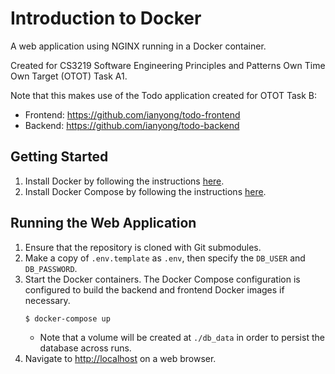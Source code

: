 # Introduction to Docker

A web application using NGINX running in a Docker container.

Created for CS3219 Software Engineering Principles and Patterns Own Time Own Target (OTOT) Task A1.

Note that this makes use of the Todo application created for OTOT Task B:
* Frontend: https://github.com/ianyong/todo-frontend
* Backend: https://github.com/ianyong/todo-backend

## Getting Started

1. Install Docker by following the instructions [here](https://docs.docker.com/engine/install/).
1. Install Docker Compose by following the instructions [here](https://docs.docker.com/compose/install/).

## Running the Web Application

1. Ensure that the repository is cloned with Git submodules.
1. Make a copy of `.env.template` as `.env`, then specify the `DB_USER` and `DB_PASSWORD`.
1. Start the Docker containers. The Docker Compose configuration is configured to build the backend and frontend Docker images if necessary.
   ```sh
   $ docker-compose up
   ```
   * Note that a volume will be created at `./db_data` in order to persist the database across runs.
1. Navigate to [http://localhost](http://localhost) on a web browser.
